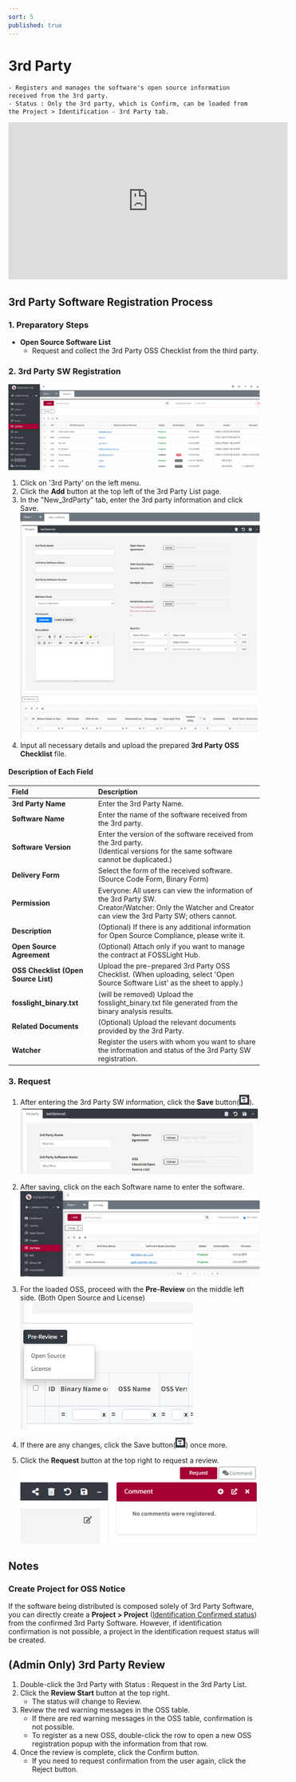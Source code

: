 ```yaml
---
sort: 5
published: true
---
```

# 3rd Party
```note
- Registers and manages the software's open source information received from the 3rd party.
- Status : Only the 3rd party, which is Confirm, can be loaded from the Project > Identification - 3rd Party tab.
```
<iframe width="560" height="315" src="https://www.youtube.com/embed/FxQlpnaCO2Q" title="YouTube video player" frameborder="0" allow="accelerometer; autoplay; clipboard-write; encrypted-media; gyroscope; picture-in-picture" allowfullscreen></iframe>

## 3rd Party Software Registration Process
### 1. Preparatory Steps
- **Open Source Software List**
    - Request and collect the 3rd Party OSS Checklist from the third party.

### 2. 3rd Party SW Registration
![3rd_party_list](images/5_third_party_list.PNG)
1. Click on '3rd Party' on the left menu.
2. Click the **Add** button at the top left of the 3rd Party List page.
3. In the "New_3rdParty" tab, enter the 3rd party information and click Save.
    ![3rd_party_new](images/5_third_party_new.PNG)
4. Input all necessary details and upload the prepared **3rd Party OSS Checklist** file.


#### Description of Each Field

|Field | Description |
|:---|:---|
|**3rd Party Name**|Enter the 3rd Party Name.|
|**Software Name**|Enter the name of the software received from the 3rd party.|
|**Software Version**|Enter the version of the software received from the 3rd party.<br>(Identical versions for the same software cannot be duplicated.)|
|**Delivery Form**|Select the form of the received software. (Source Code Form, Binary Form)|
|**Permission**|Everyone: All users can view the information of the 3rd Party SW. <br>Creator/Watcher: Only the Watcher and Creator can view the 3rd Party SW; others cannot.|
|**Description**|(Optional) If there is any additional information for Open Source Compliance, please write it.|
|**Open Source Agreement**|(Optional) Attach only if you want to manage the contract at FOSSLight Hub.|
|**OSS Checklist (Open Source List)**| Upload the pre-prepared 3rd Party OSS Checklist. (When uploading, select 'Open Source Software List' as the sheet to apply.)|
|**fosslight_binary.txt**| (will be removed) Upload the fosslight_binary.txt file generated from the binary analysis results.|
|**Related Documents**|(Optional) Upload the relevant documents provided by the 3rd Party.|
|**Watcher**|Register the users with whom you want to share the information and status of the 3rd Party SW registration.|

### 3. Request
1. After entering the 3rd Party SW information, click the **Save** button(<img src="images/save_button.PNG" width="20" height="20" />).
    ![3rd_party_save](images/5_third_party_save.PNG)

2. After saving, click on the each Software name to enter the software.
    ![3rd_party_save](images/5_third_party_save_2.PNG)

3. For the loaded OSS, proceed with the **Pre-Review** on the middle left side. (Both Open Source and License)
    ![3rd_party_save](images/5_third_party_save_3.PNG)

4. If there are any changes, click the Save button(<img src="images/save_button.PNG" width="20" height="20" />) once more.

5. Click the **Request** button at the top right to request a review.
    ![3rd_party_save](images/5_third_party_save_5_request.PNG)

## Notes
### Create Project for OSS Notice
If the software being distributed is composed solely of 3rd Party Software, you can directly create a **Project > Project** (<U>Identification Confirmed status</U>) from the confirmed 3rd Party Software. However, if identification confirmation is not possible, a project in the identification request status will be created.

## (Admin Only) 3rd Party Review
1. Double-click the 3rd Party with Status : Request in the 3rd Party List.
2. Click the **Review Start** button at the top right.
    - The status will change to Review.
3. Review the red warning messages in the OSS table.
    - If there are red warning messages in the OSS table, confirmation is not possible.
    - To register as a new OSS, double-click the row to open a new OSS registration popup with the information from that row.
4. Once the review is complete, click the Confirm button.
    - If you need to request confirmation from the user again, click the Reject button.
